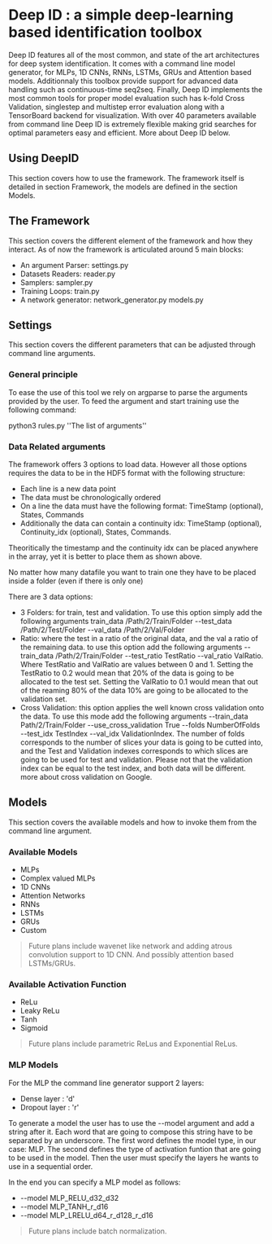 # Deep ID : a simple deep-learning based identification toolbox

Deep ID features all of the most common, and state of the art architectures for deep system identification.
It comes with a command line model generator, for MLPs, 1D CNNs, RNNs, LSTMs, GRUs and Attention based models.
Additionnaly this toolbox provide support for advanced data handling such as continuous-time seq2seq.
Finally, Deep ID implements the most common tools for proper model evaluation such has k-fold Cross Validation,
singlestep and multistep error evaluation along with a TensorBoard backend for visualization. 
With over 40 parameters available from command line Deep ID is extremely flexible making grid searches for optimal
parameters easy and efficient. More about Deep ID below.

## Using DeepID

This section covers how to use the framework. The framework itself is detailed in section Framework, the models
are defined in the section Models.

###

## The Framework

This section covers the different element of the framework and how they interact. As of now the framework
is articulated around 5 main blocks:
- An argument Parser: settings.py
- Datasets Readers: reader.py
- Samplers: sampler.py
- Training Loops: train.py
- A network generator: network\_generator.py models.py

## Settings

This section covers the different parameters that can be adjusted through command line arguments.

### General principle

To ease the use of this tool we rely on argparse to parse the arguments provided by the user.
To feed the argument and start training use the following command:

python3 rules.py ''The list of arguments''

### Data Related arguments

The framework offers 3 options to load data. However all those options requires the data to be 
in the HDF5 format with the following structure:
- Each line is a new data point
- The data must be chronologically ordered
- On a line the data must have the following format: TimeStamp (optional), States, Commands
- Additionally the data can contain a continuity idx: TimeStamp (optional), Continuity\_idx (optional), States, Commands.

Theoritically the timestamp and the continuity idx can be placed anywhere in the array, yet it is better to place them as shown above.

No matter how many datafile you want to train one they have to be placed inside a folder (even if there is only one)

There are 3 data options:
- 3 Folders: for train, test and validation. To use this option simply add the following arguments
train\_data /Path/2/Train/Folder --test\_data /Path/2/Test/Folder --val\_data /Path/2/Val/Folder
- Ratio: where the test in a ratio of the original data, and the val a ratio of the remaining data.
to use this option add the following arguments --train\_data /Path/2/Train/Folder --test\_ratio TestRatio
--val\_ratio ValRatio. Where TestRatio and ValRatio are values between 0 and 1. Setting the TestRatio to 0.2
would mean that 20% of the data is going to be allocated to the test set. Setting the ValRatio to 0.1 would 
mean that out of the reaming 80% of the data 10% are going to be allocated to the validation set.
- Cross Validation: this option applies the well known cross validation onto the data. To use this mode add
the following arguments --train\_data Path/2/Train/Folder --use\_cross\_validation True --folds NumberOfFolds
--test\_idx TestIndex --val\_idx ValidationIndex. The number of folds corresponds to the number of slices your data
is going to be cutted into, and the Test and Validation indexes corresponds to which slices are going to be used
for test and validation. Please not that the validation index can be equal to the test index, and both data will be
different. more about cross validation on Google.

### 

## Models

This section covers the available models and how to invoke them from the command line argument.

### Available Models
- MLPs
- Complex valued MLPs
- 1D CNNs
- Attention Networks
- RNNs
- LSTMs
- GRUs
- Custom

> Future plans include wavenet like network and adding atrous convolution support to 1D CNN. And possibly
 attention based LSTMs/GRUs.

### Available Activation Function
- ReLu
- Leaky ReLu
- Tanh
- Sigmoid

> Future plans include parametric ReLus and Exponential ReLus.

### MLP Models
For the MLP the command line generator support 2 layers:
- Dense layer : 'd'
- Dropout layer : 'r'

To generate a model the user has to use the --model argument and add a string after it.
Each word that are going to compose this string have to be separated by an underscore.
The first word defines the model type, in our case: MLP. The second defines the type of
activation funtion that are going to be used in the model. Then the user must specify the 
layers he wants to use in a sequential order.


In the end you can specify a MLP model as follows:

- --model MLP\_RELU\_d32\_d32
- --model MLP\_TANH\_r\_d16
- --model MLP\_LRELU\_d64\_r\_d128\_r\_d16

> Future plans include batch normalization.

